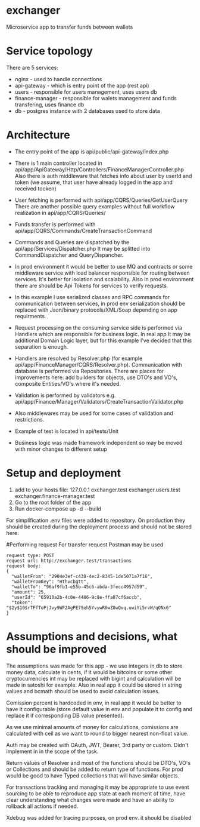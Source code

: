 # exchanger
Microservice app to transfer funds between wallets

# Service topology
There are 5 services: 
- nginx - used to handle connections
- api-gateway - which is entry point of the app (rest api)
- users - responsible for users management, uses users db
- finance-manager - responsible for walets management and funds transfering, uses finance db
- db - postgres instance with 2 databases used to store data

# Architecture
- The entry point of the app is api/public/api-gateway/index.php

- There is 1 main controller located in api/app/ApiGateway/Http/Controllers/FinanceManagerController.php
Also there is auth middleware that fetches info about user by userId and token (we assume, that user have already logged in the app and received tocken)

- User fetching is performed with api/app/CQRS/Queries/GetUserQuery
There are another possible query examples without full workflow realization in api/app/CQRS/Queries/

- Funds transfer is performed with api/app/CQRS/Commands/CreateTransactionCommand

- Commands and Queries are dispatched by the api/app/Services/Dispatcher.php
It may be splitted into CommandDispatcher and QueryDispancher.

- In prod environment it would be better to use MQ and contracts or some middleware service with load balancer responsible for routing between services. It's better for isolation and scalability. Also in prod environment there are should be Api Tokens for services to verify requests.

- In this example I use serialized classes and RPC commands for communication between services, in prod env serialization should be replaced with Json/binary protocols/XML/Soap depending on app requirments.

- Request processing on the consuming service side is performed via Handlers which are responsible for business logic. In real app It may be additional Domain Logic layer, but for this example I've decided that this separation is enough.

- Handlers are resolved by Resolver.php (for example api/app/FinanceManager/CQRS/Resolver.php). Communication with database is performed via Repositories. There are plaсes for improvements here: add builders for objects, use DTO's and VO's, composite Entities/VO's where it's needed.

- Validation is performed by validators e.g. api/app/Finance/Manager/Validators/CreateTransactionValidator.php

- Also middlewares may be used for some cases of validation and restrictions.

- Example of test is located in api/tests/Unit

- Business logic was made framework independent so may be moved with minor changes to different setup

# Setup and deployment
1. add to your hosts file: 127.0.0.1    exchanger.test exchanger.users.test exchanger.finance-manager.test
2. Go to the root folder of the app
3. Run docker-compose up -d --build

For simplification .env files were added to repository. On production they should be created during the deployment process and should not be stored here.

#Performing request
For transfer request Postman may be used
```
request type: POST
request url: http://exchanger.test/transactions
request body: 
{
  "walletFrom": "2904e3ef-c438-4ec2-8345-1de5071a7f16",
  "walletFromKey": "Hthvcbgtt",
  "walletTo": "96af9fb1-e55b-45c6-abda-3fecc4957d59",
  "amount": 25,
  "userId": "65910a2b-4c0e-4486-9c8e-ffa87cf6accb",
  "token": "$2y$10$rTFfToPjJvy9WF2AgPE7Seh5YvywR6wZ8wQvq.uwiYi5rvW/qONx6"
}
```


# Assumptions and decisions, what should be improved
The assumptions was made for this app - we use integers in db to store money data, calculate in cents, if it would be bitcoins or some other cryptocurrencies int may be replaced with bigint and calculation will be made in satoshi for example. Also in real app it could be stored in string values and bcmath should be used to avoid calculation issues.

Comission percent is hardcoded in env, in real app it would be better to have it configurable (store default value in env and populate it to config and replace it if corresponding DB value presented).

As we use minimal amounts of money for calculations, comissions are calculated with ceil as we want to round to bigger nearest non-float value.

Auth may be created with OAuth, JWT, Bearer, 3rd party or custom. Didn't implement in in the scope of the task.

Return values of Resolver and most of the functions should be DTO's, VO's or Collections and should be added to return type of functions. For prod would be good to have Typed collections that will have similar objects.

For transactions tracking and managing it may be appropriate to use event sourcing to be able to reproduce app state at each moment of time, have clear understanding what changes were made and have an ability to rollback all actions if needed.

Xdebug was added for tracing purposes, on prod env. it should be disabled

